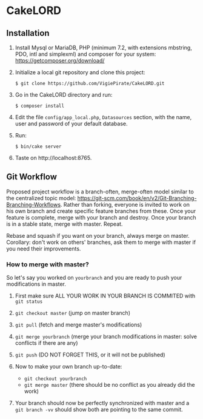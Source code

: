 # CakeLORD

## Installation

1. Install Mysql or MariaDB, PHP (minimum 7.2, with extensions mbstring, PDO, intl and simplexml) and composer for your system: https://getcomposer.org/download/

2. Initialize a local git repository and clone this project:

       $ git clone https://github.com/VigiePirate/CakeLORD.git

3. Go in the CakeLORD directory and run:

       $ composer install

4. Edit the file `config/app_local.php`, `Datasources` section, with the name, user and password of your default database.

5. Run:

       $ bin/cake server

6. Taste on http://localhost:8765.

## Git Workflow

Proposed project workflow is a branch-often, merge-often model similar to the centralized topic model: https://git-scm.com/book/en/v2/Git-Branching-Branching-Workflows. Rather than forking, everyone is invited to work on his own branch and create specific feature branches from these. Once your feature is complete, merge with your branch and destroy. Once your branch is in a stable state, merge with master. Repeat.

Rebase and squash if you want on your branch, always merge on master. Corollary: don't work on others' branches, ask them to merge with master if you need their improvements.

### How to merge with master?

So let's say you worked on `yourbranch` and you are ready to push your modifications in master.

1. First make sure ALL YOUR WORK IN YOUR BRANCH IS COMMITED with `git status`

1. `git checkout master` (jump on master branch)

1. `git pull` (fetch and merge master's modifications)

1. `git merge yourbranch` (merge your branch modifications in master: solve conflicts if there are any)

1. `git push` (DO NOT FORGET THIS, or it will not be published)

1. Now to make your own branch up-to-date:
    * `git checkout yourbranch`
    * `git merge master` (there should be no conflict as you already did the work)

1. Your branch should now be perfectly synchronized with master and a `git branch -vv` should show both are pointing to the same commit.
